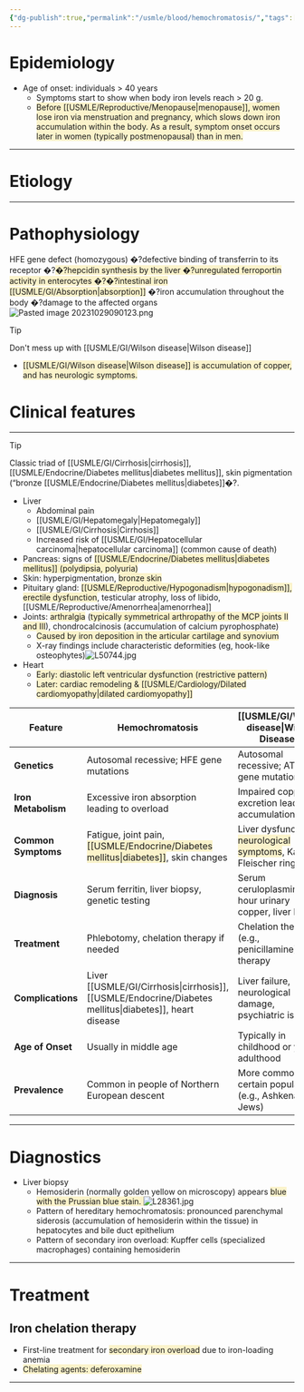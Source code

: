 ```yaml
---
{"dg-publish":true,"permalink":"/usmle/blood/hemochromatosis/","tags":["t1"]}
---
```


# Epidemiology
- Age of onset: individuals > 40 years
	- Symptoms start to show when body iron levels reach > 20 g. 
	- <span style="background:rgba(240, 200, 0, 0.2)">Before [[USMLE/Reproductive/Menopause\|menopause]], women lose iron via menstruation and pregnancy, which slows down iron accumulation within the body. As a result, symptom onset occurs later in women (typically postmenopausal) than in men.</span>

---
# Etiology


---
# Pathophysiology
HFE gene defect (homozygous) �?defective binding of transferrin to its receptor �?<span style="background:rgba(240, 200, 0, 0.2)">�?hepcidin synthesis by the liver �?unregulated ferroportin activity in enterocytes �?�?intestinal iron [[USMLE/GI/Absorption\|absorption]]</span> �?iron accumulation throughout the body �?damage to the affected organs![Pasted image 20231029090123.png](/img/user/appendix/Pasted%20image%2020231029090123.png)
>[!tip] 
>Don't mess up with [[USMLE/GI/Wilson disease\|Wilson disease]]
>- <span style="background:rgba(240, 200, 0, 0.2)">[[USMLE/GI/Wilson disease\|Wilson disease]] is accumulation of copper, and has neurologic symptoms.</span>

# Clinical features
---
>[!tip] 
>Classic triad of [[USMLE/GI/Cirrhosis\|cirrhosis]], [[USMLE/Endocrine/Diabetes mellitus\|diabetes mellitus]], skin pigmentation (“bronze [[USMLE/Endocrine/Diabetes mellitus\|diabetes]]�?.

- Liver
	- Abdominal pain
	- [[USMLE/GI/Hepatomegaly\|Hepatomegaly]]
	- [[USMLE/GI/Cirrhosis\|Cirrhosis]]
	- Increased risk of [[USMLE/GI/Hepatocellular carcinoma\|hepatocellular carcinoma]] (common cause of death)
- Pancreas: signs of <span style="background:rgba(240, 200, 0, 0.2)">[[USMLE/Endocrine/Diabetes mellitus\|diabetes mellitus]] (polydipsia, polyuria)</span>
- Skin: hyperpigmentation, <span style="background:rgba(240, 200, 0, 0.2)">bronze skin</span> 
- Pituitary gland: <span style="background:rgba(240, 200, 0, 0.2)">[[USMLE/Reproductive/Hypogonadism\|hypogonadism]], erectile dysfunction</span>, testicular atrophy, loss of libido, [[USMLE/Reproductive/Amenorrhea\|amenorrhea]]
- Joints: <span style="background:rgba(240, 200, 0, 0.2)">arthralgia</span> (<span style="background:rgba(240, 200, 0, 0.2)">typically symmetrical arthropathy of the MCP joints II and III</span>), chondrocalcinosis (accumulation of calcium pyrophosphate)
	- <span style="background:rgba(240, 200, 0, 0.2)">Caused by iron deposition in the articular cartilage and synovium</span>
	- X-ray findings include characteristic deformities (eg, hook-like osteophytes)![L50744.jpg](/img/user/appendix/L50744.jpg)
- Heart
	- <span style="background:rgba(240, 200, 0, 0.2)">Early: diastolic left ventricular dysfunction (restrictive pattern)</span>
	- <span style="background:rgba(240, 200, 0, 0.2)">Later: cardiac remodeling & [[USMLE/Cardiology/Dilated cardiomyopathy\|dilated cardiomyopathy]]</span>

| Feature             | Hemochromatosis                                                                                    | [[USMLE/GI/Wilson disease\|Wilson Disease]]                                                                                                          |
| ------------------- | -------------------------------------------------------------------------------------------------- | ----------------------------------------------------------------------------------------------------------------------- |
| **Genetics**        | Autosomal recessive; HFE gene mutations                                                            | Autosomal recessive; ATP7B gene mutations                                                                               |
| **Iron Metabolism** | Excessive iron absorption leading to overload                                                      | Impaired copper excretion leading to accumulation                                                                       |
| **Common Symptoms** | Fatigue, joint pain, <span style="background:rgba(240, 200, 0, 0.2)">[[USMLE/Endocrine/Diabetes mellitus\|diabetes]]</span>, skin changes | Liver dysfunction, <span style="background:rgba(240, 200, 0, 0.2)">neurological symptoms</span>, Kayser-Fleischer rings |
| **Diagnosis**       | Serum ferritin, liver biopsy, genetic testing                                                      | Serum ceruloplasmin, 24-hour urinary copper, liver biopsy                                                               |
| **Treatment**       | Phlebotomy, chelation therapy if needed                                                            | Chelation therapy (e.g., penicillamine), zinc therapy                                                                   |
| **Complications**   | Liver [[USMLE/GI/Cirrhosis\|cirrhosis]], [[USMLE/Endocrine/Diabetes mellitus\|diabetes]], heart disease                                                           | Liver failure, neurological damage, psychiatric issues                                                                  |
| **Age of Onset**    | Usually in middle age                                                                              | Typically in childhood or young adulthood                                                                               |
| **Prevalence**      | Common in people of Northern European descent                                                      | More common in certain populations (e.g., Ashkenazi Jews)                                                               |


---
# Diagnostics
- Liver biopsy
	- Hemosiderin (normally golden yellow on microscopy) appears <span style="background:rgba(240, 200, 0, 0.2)">blue with the Prussian blue stain. </span>![L28361.jpg](/img/user/appendix/L28361.jpg)
	- Pattern of hereditary hemochromatosis: pronounced parenchymal siderosis (accumulation of hemosiderin within the tissue) in hepatocytes and bile duct epithelium
	- Pattern of secondary iron overload: Kupffer cells (specialized macrophages) containing hemosiderin

---
# Treatment
## Iron chelation therapy
- First-line treatment for <span style="background:rgba(240, 200, 0, 0.2)">secondary iron overload</span> due to iron-loading anemia
- <span style="background:rgba(240, 200, 0, 0.2)">Chelating agents: deferoxamine</span>

---

